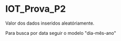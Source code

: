 # IOT_Prova_P2

Valor dos dados inseridos aleatóriamente.

Para busca por data seguir o modelo "dia-mês-ano"
